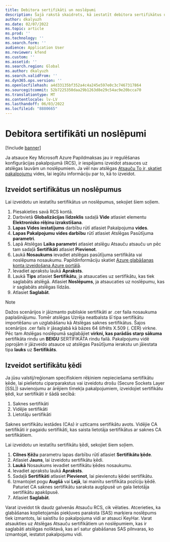 ```yaml
---
title: Debitora sertifikāti un noslēpumi
description: Šajā rakstā skaidrots, kā iestatīt debitora sertifikātus un slepus Elektronisko rēķinu izrakstīšanai.
author: dkalyuzh
ms.date: 02/07/2022
ms.topic: article
ms.prod: ''
ms.technology: ''
ms.search.form: ''
audience: Application User
ms.reviewer: kfend
ms.custom: ''
ms.assetid: ''
ms.search.region: Global
ms.author: dkalyuzh
ms.search.validFrom: ''
ms.dyn365.ops.version: ''
ms.openlocfilehash: a4d33135bf352a4c4a245e597e0c3c7467317864
ms.sourcegitcommit: 52b7225350daa29b1263d8e29c54ac9e20bcca70
ms.translationtype: MT
ms.contentlocale: lv-LV
ms.lasthandoff: 06/03/2022
ms.locfileid: "8880665"
---
```

# <a name="customer-certificates-and-secrets"></a>Debitora sertifikāti un noslēpumi

[!include [banner](../includes/banner.md)]

Ja atsauce Key Microsoft Azure Papildmaksas jau ir regulēšanas konfigurācijas pakalpojumā (RCS), ir iespējams izveidot atsauces uz atslēgas lauvām un noslēpumiem. Ja vēl nav atslēgas [Atsauču To ir, skatiet pakalpojumu](e-invoicing-service-environments.md) vides, lai iegūtu informāciju par to, kā to izveidot.

## <a name="create-certificates-and-secrets"></a>Izveidot sertifikātus un noslēpumus

Lai izveidotu un iestatītu sertifikātus un noslēpumus, sekojiet šiem soļiem.

1. Piesakieties savā RCS kontā.
2. Darbvietā **Globalizācijas līdzeklis** sadaļā **Vide** atlasiet elementu **Elektronisko rēķinu izrakstīšana**.
3. **Lapas Vides iestatījums** darbību rūtī atlasiet Pakalpojuma **vides**.
4. **Lapas Pakalpojumu vides darbību** rūtī atlasiet Atslēgas Pasūtījuma **parametri**.
5. Lapā Atslēgas **Laika parametri** atlasiet atslēgu Atsauču atsauču un pēc tam sadaļā **Sertifikāti** atlasiet **Pievienot**.
6. Laukā **Nosaukums** ievadiet atslēgas pasūtījuma sertifikāta vai noslēpuma nosaukumu. Papildinformāciju skatiet [Azure glabāšanas konta izveidošana Azure portālā](e-invoicing-create-azure-storage-account-azure-portal.md).
7. Ievadiet aprakstu laukā **Apraksts**.
8. Laukā **Tips** atlasiet **Sertifikātu**, ja atsaucaties uz sertifikātu, kas tiek saglabāts atslēgā. Atlasiet **Noslēpums**, ja atsaucaties uz noslēpumu, kas ir saglabāts atslēgas līdzās.
9. Atlasiet **Saglabāt**.

> [!NOTE]
> Dažos scenārijos ir jāizmanto publiskie sertifikāti ar .cer faila nosaukuma paplašinājumu. Tomēr atslēgas Uzrēja neatbalsta šī tipa sertifikātu importēšanu un uzglabāšanu kā Atslēgas saknes sertifikātus. Šajos scenārijos .cer fails ir jāsaglabā kā bāzes 64 šifrēts X.509 (. CER) virkne. Pēc tam Atslēgas noslēpumā saglabājiet **virkni, kas parādās starp sākuma** sertifikāta rindu un **BEIGU** SERTIFIKĀTA rindu failā. Pakalpojumu vidē joprojām ir jāizveido atsauce uz atslēgas Pasūtījuma ierakstu un jāiestata tipa **lauks** uz **Sertifikāts**.

## <a name="create-a-chain-of-certificates"></a>Izveidot sertifikātu ķēdi

Ja jūsu valstij/reģionam specifiskiem rēķiniem nepieciešama sertifikātu ķēde, lai pielietotu ciparparakstus vai izveidotu drošu (Secure Sockets Layer \[SSL\]) savienojumu ar ārējiem tīmekļa pakalpojumiem, izveidojiet sertifikātu ķēdi, kur sertifikāti ir šādā secībā:

1. Saknes sertifikāti
2. Vidējie sertifikāti
3. Lietotāju sertifikāti

Saknes sertifikātu iestādes (CAs) ir uzticams sertifikātu avots. Vidējie CA sertifikāti ir pagaidu sertifikāti, kas saista lietotāja sertifikātus ar saknes CA sertifikātiem.

Lai izveidotu un iestatītu sertifikātu ķēdi, sekojiet šiem soļiem.

1. **Cilnes Ķēžu** parametru lapas darbību rūtī atlasiet **Sertifikātu ķēde**.
2. Atlasiet **Jauns**, lai izveidotu sertifikātu ķēdi.
3. **Laukā** Nosaukums ievadiet sertifikātu ķēdes nosaukumu.
4. Ievadiet aprakstu laukā **Apraksts**.
5. Sadaļā **Sertifikāti** atlasiet **Pievienot**, lai pievienotu ķēdei sertifikātu.
6. Izmantojiet pogu **Augšā** vai **Lejā**, lai mainītu sertifikāta pozīciju ķēdē. Paturiet CA saknes sertifikātu saraksta augšpusē un gala lietotāja sertifikātu apakšpusē.
7. Atlasiet **Saglabāt**.

Varat izveidot tik daudz galvenās Atsauču RCS, cik vēlaties. Atcerieties, ka glabāšanas koplietojamās piekļuves paraksta (SAS) marķiera noslēpums tiek izmantots, lai saistītu šo pakalpojuma vidi ar atsauci KeyHar. Varat atsaukties uz Atslēgas Atsauču sertifikātiem un noslēpumiem, kas ir saglabāti atslēgas noliktavā, kas arī satur glabāšanas SAS pilnvaras, ko izmantojat, iestatot pakalpojumu vidi.

